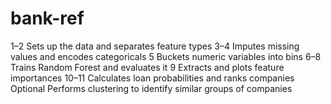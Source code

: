 # bank-ref
1–2	Sets up the data and separates feature types
3–4	Imputes missing values and encodes categoricals
5	Buckets numeric variables into bins
6–8	Trains Random Forest and evaluates it
9	Extracts and plots feature importances
10–11	Calculates loan probabilities and ranks companies
Optional	Performs clustering to identify similar groups of companies
